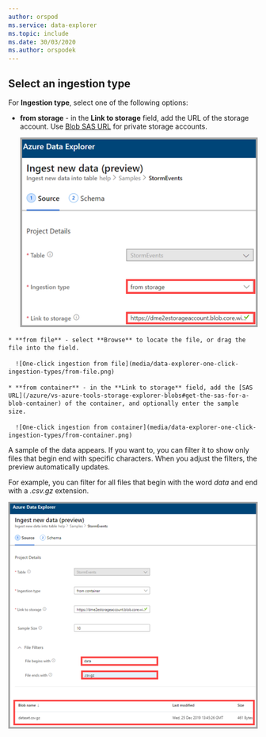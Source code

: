 ```yaml
---
author: orspod
ms.service: data-explorer
ms.topic: include
ms.date: 30/03/2020
ms.author: orspodek
---
```


## Select an ingestion type

For **Ingestion type**, select one of the following options:
   * **from storage** - in the **Link to storage** field, add the URL of the storage account. Use [Blob SAS URL](/azure/vs-azure-tools-storage-explorer-blobs#get-the-sas-for-a-blob-container) for private storage accounts.
   
      ![One-click ingestion from storage](media/data-explorer-one-click-ingestion-types/from-storage-blob.png)

    * **from file** - select **Browse** to locate the file, or drag the file into the field.
  
      ![One-click ingestion from file](media/data-explorer-one-click-ingestion-types/from-file.png)

    * **from container** - in the **Link to storage** field, add the [SAS URL](/azure/vs-azure-tools-storage-explorer-blobs#get-the-sas-for-a-blob-container) of the container, and optionally enter the sample size.

      ![One-click ingestion from container](media/data-explorer-one-click-ingestion-types/from-container.png)

  A sample of the data appears. If you want to, you can filter it to show only files that begin end with specific characters. When you adjust the filters, the preview automatically updates.
  
  For example, you can filter for all files that begin with the word *data* and end with a *.csv.gz* extension.

  ![One-click ingestion filter](media/data-explorer-one-click-ingestion-types/from-container-with-filter.png)

